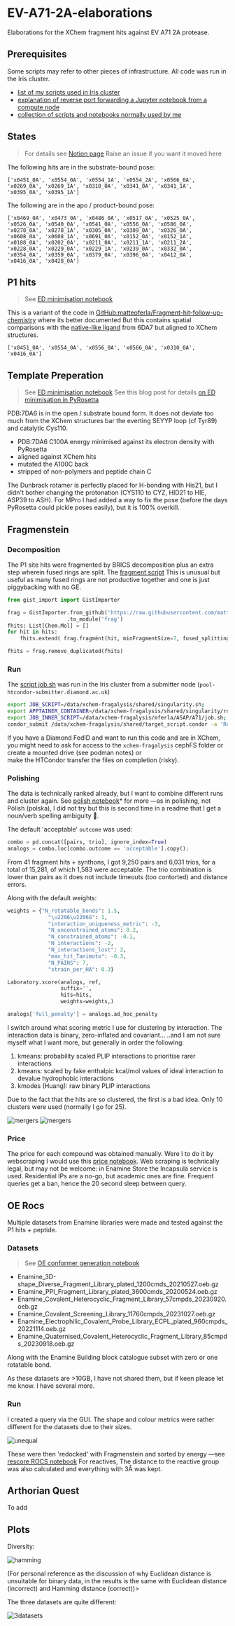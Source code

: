 # EV-A71-2A-elaborations
Elaborations for the XChem fragment hits against EV A71 2A protease.

## Prerequisites

Some scripts may refer to other pieces of infrastructure.
All code was run in the Iris cluster.

* [list of my scripts used in Iris cluster](https://gist.github.com/matteoferla/e0496d5766c12a0ae1738b943b41a536)
* [explanation of reverse port forwarding a Jupyter notebook from a compute node](https://www.blopig.com/blog/2023/10/ssh-the-boss-fight-level-jupyter-notebooks-from-compute-nodes/)
* [collection of scripts and notebooks normally used by me](https://github.com/matteoferla/Fragment-hit-follow-up-chemistry)

## States

> For details see [Notion page](https://www.notion.so/asapdiscovery/A71-2A-Details-ef8bd9b8945943359577a7b1276c973b)
> Raise an issue if you want it moved here

The following hits are in the substrate-bound pose: 

`['x0451_0A', 'x0554_0A', 'x0554_1A', 'x0554_2A', 'x0566_0A', 'x0269_0A', 'x0269_1A', 'x0310_0A', 'x0341_0A', 'x0341_1A', 'x0395_0A', 'x0395_1A']`

The following are in the apo / product-bound pose:

`['x0469_0A', 'x0473_0A', 'x0486_0A', 'x0517_0A', 'x0525_0A', 'x0526_0A', 'x0540_0A', 'x0541_0A', 'x0556_0A', 'x0586_0A', 'x0278_0A', 'x0278_1A', 'x0305_0A', 'x0309_0A', 'x0326_0A', 'x0608_0A', 'x0608_1A', 'x0691_0A', 'x0152_0A', 'x0152_1A', 'x0188_0A', 'x0202_0A', 'x0211_0A', 'x0211_1A', 'x0211_2A', 'x0228_0A', 'x0229_0A', 'x0229_1A', 'x0239_0A', 'x0332_0A', 'x0354_0A', 'x0359_0A', 'x0379_0A', 'x0396_0A', 'x0412_0A', 'x0416_0A', 'x0428_0A']`

## P1 hits

> See [ED minimisation notebook](code/extract2.ipynb)

This is a variant of the code in [GitHub:matteoferla/Fragment-hit-follow-up-chemistry](https://github.com/matteoferla/Fragment-hit-follow-up-chemistry)
where its better documented
But this contains spatial comparisons with the [native-like ligand](input/peptide.mol) from 6DA7 but aligned to XChem structures.

`['x0451_0A', 'x0554_0A', 'x0556_0A', 'x0566_0A', 'x0310_0A', 'x0416_0A']`

## Template Preperation

> See [ED minimisation notebook](code/ed_min.ipynb)
> See this blog post for details [on ED minimisation in PyRosetta](https://blog.matteoferla.com/2020/04/how-to-set-up-electron-density.html)

PDB:7DA6 is in the open / substrate bound form.
It does not deviate too much from the XChem structures bar the everting SEYYP loop (cf Tyr89) and catalytic Cys110.


* PDB:7DA6 C100A energy minimised against its electron density with PyRosetta
* aligned against XChem hits
* mutated the A100C back
* stripped of non-polymers and peptide chain C

The Dunbrack rotamer is perfectly placed for H-bonding with His21,
but I didn't bother changing the protonation (CYS110 to CYZ, HID21 to HIE, ASP39 to ASH).
For MPro I had added a way to fix the pose (before the days PyRosetta could pickle poses easily), but it is 100% overkill.

## Fragmenstein

### Decomposition
The P1 site hits were fragmented by BRICS decomposition plus an extra step wherein fused rings are split.
The [fragment script](https://github.com/matteoferla/Fragment-hit-follow-up-chemistry/blob/main/followup/fragment.py)
This is unusual but useful as many fused rings are not productive together and one is just piggybacking with no GE.

```python
from gist_import import GistImporter

frag = GistImporter.from_github('https://raw.githubusercontent.com/matteoferla/Fragment-hit-follow-up-chemistry/main/followup/fragment.py')\
                   .to_module('frag')
fhits: List[Chem.Mol] = []
for hit in hits:
    fhits.extend( frag.fragmént(hit, minFragmentSize=7, fused_splitting=True) )

fhits = frag.remove_duplicated(fhits)
```

### Run
The [script job.sh](code/job.sh) was run in the Iris cluster from a submitter node (`pool-htcondor-submitter.diamond.ac.uk`)

```bash
export JOB_SCRIPT=/data/xchem-fragalysis/shared/singularity.sh;
export APPTAINER_CONTAINER=/data/xchem-fragalysis/shared/singularity/rockyplus.sif;
export JOB_INNER_SCRIPT=/data/xchem-fragalysis/mferla/ASAP/A71/job.sh;
condor_submit /data/xchem-fragalysis/shared/target_script.condor -a 'Requirements=(machine == "orpheus-worker-39.novalocal")'
```

If you have a Diamond FedID and want to run this code and are in XChem, you might need to ask for access to the 
`xchem-fragalysis` cephFS folder or create a mounted drive (see podman notes) or \
make the HTCondor transfer the files on completion (risky).

### Polishing
The data is technically ranked already, but I want to combine different runs
and cluster again. See [polish notebook](code/polish.ipynb)* for more —as in políshing, not Pólish (polska),
I did not try but this is second time in a readme that I get a noun/verb spelling ambiguity :shrug:.

The default 'acceptable' `outcome` was used:

```python
combo = pd.concat([pairs, trio], ignore_index=True)
analogs = combo.loc[combo.outcome == 'acceptable'].copy();
```
From 41 fragment hits + synthons, I got 9,250 pairs and 6,031 trios, for a total of 15,281,
of which 1,583 were acceptable. The trio combination is lower than pairs as it does not include timeouts (too contorted)
and distance errors.

Along with the default weights:

```python
weights = {"N_rotatable_bonds": 1.5,
             "\u2206\u2206G": 1,
             "interaction_uniqueness_metric": -3,
             "N_unconstrained_atoms": 0.2,
             "N_constrained_atoms": -0.1,
             "N_interactions": -2,
             "N_interactions_lost": 2,
             "max_hit_Tanimoto": -0.3,
             "N_PAINS": 7,
             "strain_per_HA": 0.3}

Laboratory.score(analogs, ref,
                 suffix='',
                 hits=hits,
                 weights=weights,)

analogs['full_penalty'] = analogs.ad_hoc_penalty
```
I switch around what scoring metric I use for clustering by interaction.
The interaction data is binary, zero-inflated and covariant...
..and I am not sure myself what I want more, but generally in order the following:

1. kmeans: probability scaled PLIP interactions to prioritise rarer interactions
2. kmeans: scaled by fake enthalpic kcal/mol values of ideal interaction to devalue hydrophobic interactions 
3. kmodes (Huang): raw binary PLIP interactions

Due to the fact that the hits are so clustered, the first is a bad idea.
Only 10 clusters were used (normally I go for 25).

![mergers](results/mergers_itxn_clusters.png)
![mergers](results/mergers_itxn_clusters-zoom.png)

### Price

The price for each compound was obtained manually.
Were I to do it by webscraping I would use this [price notebook](code/price.ipynb).
Web scraping is technically legal, but may not be welcome: in Enamine Store the Incapsula service is used.
Residential IPs are a no-go, but academic ones are fine.
Frequent queries get a ban, hence the 20 second sleep between query.

## OE Rocs

Multiple datasets from Enamine libraries were made and tested against the P1 hits + peptide.

### Datasets
> See [OE conformer generation notebook](code/targetted.ipynb)
> 
* Enamine_3D-shape_Diverse_Fragment_Library_plated_1200cmds_20210527.oeb.gz
* Enamine_PPI_Fragment_Library_plated_3600cmds_20200524.oeb.gz
* Enamine_Covalent_Heterocyclic_Fragment_Library_57cmpds_20230920.oeb.gz
* Enamine_Covalent_Screening_Library_11760cmpds_20231027.oeb.gz
* Enamine_Electrophilic_Covalent_Probe_Library_ECPL_plated_960cmpds_20221114.oeb.gz
* Enamine_Quaternised_Covalent_Heterocyclic_Fragment_Library_85cmpds_20230918.oeb.gz

Along with the Enamine Building block catalogue subset with zero or one rotatable bond.

As these datasets are >10GB, I have not shared them, but if keen please let me know.
I have several more.

### Run
I created a query via the GUI.
The shape and colour metrics were rather different for the datasets due to their sizes.

![unequal](results/ROCS-unequal.png)

These were then 'redocked' with Fragmenstein and sorted by energy —see [rescore ROCS notebook](code/rescore_rocs.ipynb)
For reactives, The distance to the reactive group was also calculated and everything with 3Å was kept.


## Arthorian Quest

To add

## Plots

Diversity:

![hamming](results/ROCS-hamming.png)

(For personal reference as the discussion of why Euclidean distance is unsuitable for binary data,
in the results is the same with Euclidean distance (incorrect) and Hamming distance (correct))>

The three datasets are quite different:

![3datasets](results/tSNE-3datasets.png)